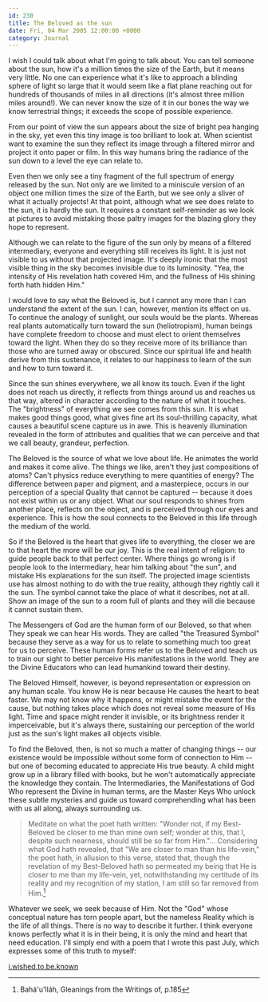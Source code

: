 ```yaml
---
id: 230
title: The Beloved as the sun
date: Fri, 04 Mar 2005 12:00:00 +0000
category: Journal
---
```


I wish I could talk about what I'm going to talk about.  You can tell
someone about the sun, how it's a million times the size of the Earth,
but it means very little.  No one can experience what it's like to
approach a blinding sphere of light so large that it would seem like a
flat plane reaching out for hundreds of thousands of miles in all
directions (it's almost three million miles around!).  We can never know
the size of it in our bones the way we know terrestrial things; it
exceeds the scope of possible experience.

From our point of view the sun appears about the size of bright pea
hanging in the sky, yet even this tiny image is too brilliant to look
at.  When scientist want to examine the sun they reflect its image
through a filtered mirror and project it onto paper or film.  In this
way humans bring the radiance of the sun down to a level the eye can
relate to.

Even then we only see a tiny fragment of the full spectrum of energy
released by the sun.  Not only are we limited to a miniscule version of
an object one million times the size of the Earth, but we see only a
sliver of what it actually projects!  At that point, although what we
see does relate to the sun, it is hardly the sun.  It requires a
constant self-reminder as we look at pictures to avoid mistaking those
paltry images for the blazing glory they hope to represent.

Although we can relate to the figure of the sun only by means of a
filtered intermediary, everyone and everything still receives its light.
It is just not visible to us without that projected image.  It's deeply
ironic that the most visible thing in the sky becomes invisible due to
its luminosity.  "Yea, the intensity of His revelation hath covered Him,
and the fullness of His shining forth hath hidden Him."

I would love to say what the Beloved is, but I cannot any more than I
can understand the extent of the sun.  I can, however, mention its
effect on us.  To continue the analogy of sunlight, our souls would be
the plants.  Whereas real plants automatically turn toward the sun
(heliotropism), human beings have complete freedom to choose and must
elect to orient themselves toward the light.  When they do so they
receive more of its brilliance than those who are turned away or
obscured.  Since our spiritual life and health derive from this
sustenance, it relates to our happiness to learn of the sun and how to
turn toward it.

Since the sun shines everywhere, we all know its touch.  Even if the
light does not reach us directly, it reflects from things around us and
reaches us that way, altered in character according to the nature of
what it touches.  The "brightness" of everything we see comes from this
sun.  It is what makes good things good, what gives fine art its
soul-thrilling capacity, what causes a beautiful scene capture us in
awe.  This is heavenly illumination revealed in the form of attributes
and qualities that we can perceive and that we call beauty, grandeur,
perfection.

The Beloved is the source of what we love about life.  He animates the
world and makes it come alive.  The things we like, aren't they just
compositions of atoms?  Can't physics reduce everything to mere
quantities of energy?  The difference between paper and pigment, and a
masterpiece, occurs in our perception of a special Quality that cannot
be captured -- because it does not exist within us or any object.  What
our soul responds to shines from another place, reflects on the object,
and is perceived through our eyes and experience.  This is how the soul
connects to the Beloved in this life through the medium of the world.

So if the Beloved is the heart that gives life to everything, the closer
we are to that heart the more will be our joy.  This is the real intent
of religion: to guide people back to that perfect center.  Where things
go wrong is if people look to the intermediary, hear him talking about
"the sun", and mistake His explanations for the sun itself.  The
projected image scientists use has almost nothing to do with the true
reality, although they rightly call it the sun.  The symbol cannot take
the place of what it describes, not at all.  Show an image of the sun to
a room full of plants and they will die because it cannot sustain them.

The Messengers of God are the human form of our Beloved, so that when
They speak we can hear His words.  They are called "the Treasured
Symbol" because they serve as a way for us to relate to something much
too great for us to perceive.  These human forms refer us to the Beloved
and teach us to train our sight to better perceive His manifestations in
the world.  They are the Divine Educators who can lead humankind toward
their destiny.

The Beloved Himself, however, is beyond representation or expression on
any human scale.  You know He is near because He causes the heart to
beat faster.  We may not know why it happens, or might mistake the event
for the cause, but nothing takes place which does not reveal some
measure of His light.  Time and space might render it invisible, or its
brightness render it imperceivable, but it's always there, sustaining
our perception of the world just as the sun's light makes all objects
visible.

To find the Beloved, then, is not so much a matter of changing things --
our existence would be impossible without some form of connection to Him
-- but one of becoming educated to appreciate His true beauty.  A child
might grow up in a library filled with books, but he won't automatically
appreciate the knowledge they contain.  The Intermediaries, the
Manifestations of God Who represent the Divine in human terms, are the
Master Keys Who unlock these subtle mysteries and guide us toward
comprehending what has been with us all along, always surrounding us.

> Meditate on what the poet hath written: "Wonder not, if my
> Best-Beloved be closer to me than mine own self; wonder at this, that
> I, despite such nearness, should still be so far from Him."...
> Considering what God hath revealed, that "We are closer to man than
> his life-vein," the poet hath, in allusion to this verse, stated that,
> though the revelation of my Best-Beloved hath so permeated my being
> that He is closer to me than my life-vein, yet, notwithstanding my
> certitude of its reality and my recognition of my station, I am still
> so far removed from Him.[^1]

Whatever we seek, we seek because of Him.  Not the "God" whose
conceptual nature has torn people apart, but the nameless Reality which
is the life of all things.  There is no way to describe it further.  I
think everyone knows perfectly what it is in their being, it is only the
mind and heart that need education.  I'll simply end with a poem that I
wrote this past July, which expresses some of this truth to myself:

[i.wished.to.be.known](i.wished.to.be.known)

[^1]:  Bahá'u'lláh, Gleanings from the Writings of, p.185


